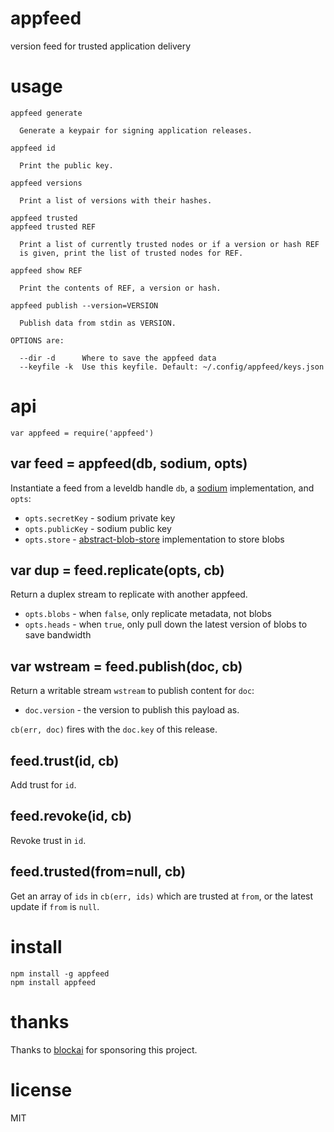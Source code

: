 # appfeed

version feed for trusted application delivery

# usage

```
appfeed generate

  Generate a keypair for signing application releases.

appfeed id

  Print the public key.

appfeed versions

  Print a list of versions with their hashes.

appfeed trusted
appfeed trusted REF

  Print a list of currently trusted nodes or if a version or hash REF
  is given, print the list of trusted nodes for REF.

appfeed show REF

  Print the contents of REF, a version or hash.

appfeed publish --version=VERSION

  Publish data from stdin as VERSION.

OPTIONS are:

  --dir -d      Where to save the appfeed data
  --keyfile -k  Use this keyfile. Default: ~/.config/appfeed/keys.json

```

# api

```
var appfeed = require('appfeed')
```

## var feed = appfeed(db, sodium, opts)

Instantiate a feed from a leveldb handle `db`,
a [sodium](https://npmjs.com/package/sodium) implementation,
and `opts`:

* `opts.secretKey` - sodium private key
* `opts.publicKey` - sodium public key
* `opts.store` - [abstract-blob-store](https://npmjs.com/package/abstract-blob-store)
implementation to store blobs

## var dup = feed.replicate(opts, cb)

Return a duplex stream to replicate with another appfeed.

* `opts.blobs` - when `false`, only replicate metadata, not blobs
* `opts.heads` - when `true`, only pull down the latest version of blobs
to save bandwidth

## var wstream = feed.publish(doc, cb)

Return a writable stream `wstream` to publish content for `doc`:

* `doc.version` - the version to publish this payload as.

`cb(err, doc)` fires with the `doc.key` of this release.

## feed.trust(id, cb)

Add trust for `id`.

## feed.revoke(id, cb)

Revoke trust in `id`.

## feed.trusted(from=null, cb)

Get an array of `ids` in `cb(err, ids)` which are trusted at `from`, or the
latest update if `from` is `null`.

# install

```
npm install -g appfeed
npm install appfeed
```

# thanks

Thanks to [blockai](https://blockai.com) for sponsoring this project.

# license

MIT
